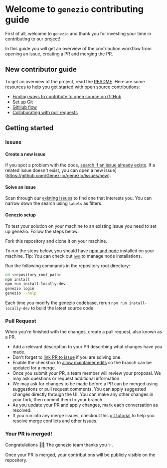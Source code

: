 # Welcome to `genezio` contributing guide

First of all, welcome to `genezio` and thank you for investing your time in contributing to our project!

In this guide you will get an overview of the contribution workflow from opening an issue, creating a PR and merging the PR.

## New contributor guide

To get an overview of the project, read the [README](README.md). Here are some resources to help you get started with open source contributions:

- [Finding ways to contribute to open source on GitHub](https://docs.github.com/en/get-started/exploring-projects-on-github/finding-ways-to-contribute-to-open-source-on-github)
- [Set up Git](https://docs.github.com/en/get-started/quickstart/set-up-git)
- [GitHub flow](https://docs.github.com/en/get-started/quickstart/github-flow)
- [Collaborating with pull requests](https://docs.github.com/en/github/collaborating-with-pull-requests)

## Getting started

### Issues

#### Create a new issue

If you spot a problem with the docs, [search if an issue already exists](https://docs.github.com/en/github/searching-for-information-on-github/searching-on-github/searching-issues-and-pull-requests#search-by-the-title-body-or-comments). If a related issue doesn't exist, you can open a new issue](https://github.com/Genez-io/genezio/issues/new).

#### Solve an issue

Scan through our [existing issues](https://github.com/Genez-io/genezio/issues) to find one that interests you. You can narrow down the search using `labels` as filters.

#### Genezio setup
To test your solution on your machine to an existing issue you need to set up genezio.
Follow the steps below:

Fork this repository and clone it on your machine.

To run the steps below, you should have [npm and node](https://nodejs.org/en/download) installed on your machine. 
Tip: You can check out [`nvm`](https://github.com/nvm-sh/nvm#installing-and-updating) to manage node installations.

Run the following commands in the repository root directory:
```bash
cd <repository_root_path>
npm install
npm run install-locally-dev
genezio login
genezio --help
```

Each time you modify the genezio codebase, rerun `npm run install-locally-dev` to build the latest source code.

### Pull Request

When you're finished with the changes, create a pull request, also known as a PR.

- Add a relevant description to your PR describing what changes have you made.
- Don't forget to [link PR to issue](https://docs.github.com/en/issues/tracking-your-work-with-issues/linking-a-pull-request-to-an-issue) if you are solving one.
- Enable the checkbox to [allow maintainer edits](https://docs.github.com/en/github/collaborating-with-issues-and-pull-requests/allowing-changes-to-a-pull-request-branch-created-from-a-fork) so the branch can be updated for a merge.
- Once you submit your PR, a team member will review your proposal. We may ask questions or request additional information.
- We may ask for changes to be made before a PR can be merged using suggestions or pull request comments. You can apply suggested changes directly through the UI. You can make any other changes in your fork, then commit them to your branch.
- As you update your PR and apply changes, mark each conversation as resolved.
- If you run into any merge issues, checkout this [git tutorial](https://github.com/skills/resolve-merge-conflicts) to help you resolve merge conflicts and other issues.

### Your PR is merged!

Congratulations :tada::tada: The genezio team thanks you :sparkles:.

Once your PR is merged, your contributions will be publicly visible on the repository.
